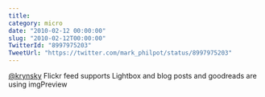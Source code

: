 ```yaml
---
title: 
category: micro
date: "2010-02-12 00:00:00"
slug: "2010-02-12T00:00:00"
TwitterId: "8997975203"
TweetUrl: "https://twitter.com/mark_philpot/status/8997975203"
---
```


[@krynsky](https://twitter.com/krynsky) Flickr feed supports Lightbox and blog
posts and goodreads are using imgPreview
